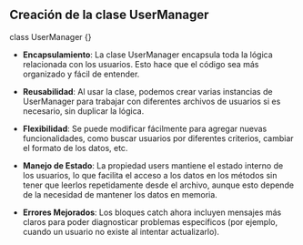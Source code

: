 ## Creación de la clase UserManager

class UserManager {}

- **Encapsulamiento**: La clase UserManager encapsula toda la lógica relacionada con los usuarios. Esto hace que el código sea más organizado y fácil de entender.

- **Reusabilidad**: Al usar la clase, podemos crear varias instancias de UserManager para trabajar con diferentes archivos de usuarios si es necesario, sin duplicar la lógica.

- **Flexibilidad**: Se puede modificar fácilmente para agregar nuevas funcionalidades, como buscar usuarios por diferentes criterios, cambiar el formato de los datos, etc.

- **Manejo de Estado**: La propiedad users mantiene el estado interno de los usuarios, lo que facilita el acceso a los datos en los métodos sin tener que leerlos repetidamente desde el archivo, aunque esto depende de la necesidad de mantener los datos en memoria.

- **Errores Mejorados**: Los bloques catch ahora incluyen mensajes más claros para poder diagnosticar problemas específicos (por ejemplo, cuando un usuario no existe al intentar actualizarlo).